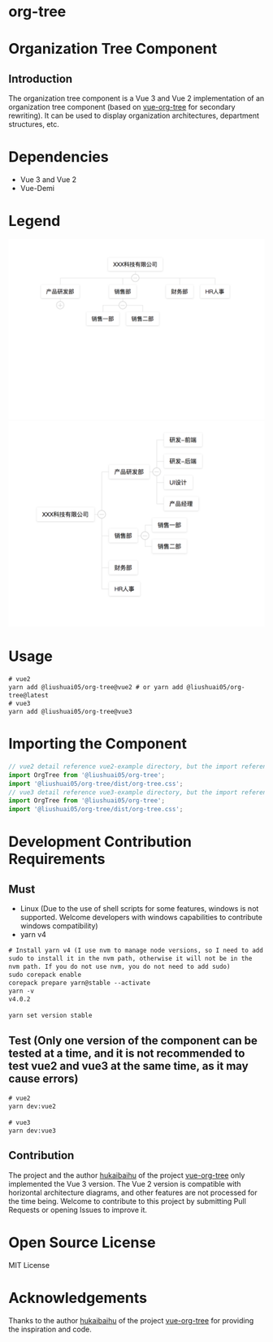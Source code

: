 # org-tree

# Organization Tree Component
## Introduction
The organization tree component is a Vue 3 and Vue 2 implementation of an organization tree component (based on [vue-org-tree](https://github.com/hukaibaihu/vue-org-tree) for secondary rewriting). It can be used to display organization architectures, department structures, etc.


# Dependencies
- Vue 3 and Vue 2
- Vue-Demi

# Legend
![default](./doc/default.png)
![horizontal](./doc/horizontal.png)

# Usage
```shell
# vue2 
yarn add @liushuai05/org-tree@vue2 # or yarn add @liushuai05/org-tree@latest
# vue3 
yarn add @liushuai05/org-tree@vue3
```
# Importing the Component
```js
// vue2 detail reference vue2-example directory, but the import reference is as follows
import OrgTree from '@liushuai05/org-tree';
import '@liushuai05/org-tree/dist/org-tree.css';
// vue3 detail reference vue3-example directory, but the import reference is as follows
import OrgTree from '@liushuai05/org-tree';
import '@liushuai05/org-tree/dist/org-tree.css';
```

# Development Contribution Requirements
## Must
- Linux  (Due to the use of shell scripts for some features, windows is not supported. Welcome developers with windows capabilities to contribute windows compatibility)
- yarn v4
```shell 
# Install yarn v4 (I use nvm to manage node versions, so I need to add sudo to install it in the nvm path, otherwise it will not be in the nvm path. If you do not use nvm, you do not need to add sudo)
sudo corepack enable
corepack prepare yarn@stable --activate
yarn -v
v4.0.2

yarn set version stable
```
## Test (Only one version of the component can be tested at a time, and it is not recommended to test vue2 and vue3 at the same time, as it may cause errors)
```shell
# vue2
yarn dev:vue2

# vue3
yarn dev:vue3
```

## Contribution
The project and the author [hukaibaihu](https://github.com/hukaibaihu) of the project [vue-org-tree](https://github.com/hukaibaihu/vue-org-tree) only implemented the Vue 3 version. The Vue 2 version is compatible with horizontal architecture diagrams, and other features are not processed for the time being. 
Welcome to contribute to this project by submitting Pull Requests or opening Issues to improve it.

# Open Source License
MIT License

# Acknowledgements
Thanks to the author [hukaibaihu](https://github.com/hukaibaihu) of the project [vue-org-tree](https://github.com/hukaibaihu/vue-org-tree) for providing the inspiration and code.


